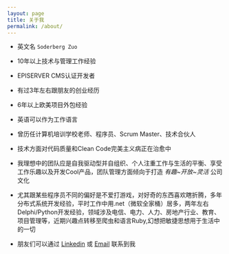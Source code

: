 ```yaml
---
layout: page
title: 关于我
permalink: /about/
---
```


* 英文名 `Soderberg Zuo`

* 10年以上技术与管理工作经验

* EPISERVER CMS认证开发者

* 有过3年左右跟朋友的创业经历

* 6年以上欧美项目外包经验

* 英语可以作为工作语言

* 曾历任计算机培训学校老师、程序员、Scrum Master、技术合伙人

* 技术方面对代码质量和Clean Code完美主义病正在治愈中

* 我理想中的团队应是自我驱动型并自组织、个人注重工作与生活的平衡、享受工作乐趣以及开发Cool产品，团队管理方面倾向于打造 *有趣~开放~灵活* 公司文化

* 尤其跟某些程序员不同的偏好是不爱打游戏，对好奇的东西喜欢瞎折腾，多年分布式系统开发经验，平时工作中用.net（微软全家桶）居多，两年左右Delphi/Python开发经验，领域涉及电信、电力、人力、房地产行业、教育、项目管理等，近期兴趣点转移至爬虫和语言Ruby,幻想把敏捷思想用于生活中的一切

* 朋友们可以通过 [Linkedin][linkedin-link] 或 [Email][gmail-link] 联系到我

[linkedin-link]: https://www.linkedin.com/in/soderberg-zuo-422b9690
[gmail-link]: mailto:zuo.houde@gmail.com